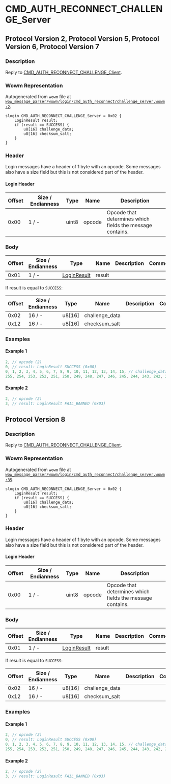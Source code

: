 # CMD_AUTH_RECONNECT_CHALLENGE_Server

## Protocol Version 2, Protocol Version 5, Protocol Version 6, Protocol Version 7

### Description

Reply to [CMD_AUTH_RECONNECT_CHALLENGE_Client](./cmd_auth_reconnect_challenge_client.md).

### Wowm Representation

Autogenerated from `wowm` file at [`wow_message_parser/wowm/login/cmd_auth_reconnect/challenge_server.wowm:2`](https://github.com/gtker/wow_messages/tree/main/wow_message_parser/wowm/login/cmd_auth_reconnect/challenge_server.wowm#L2).
```rust,ignore
slogin CMD_AUTH_RECONNECT_CHALLENGE_Server = 0x02 {
    LoginResult result;
    if (result == SUCCESS) {
        u8[16] challenge_data;
        u8[16] checksum_salt;
    }
}
```
### Header

Login messages have a header of 1 byte with an opcode. Some messages also have a size field but this is not considered part of the header.

#### Login Header

| Offset | Size / Endianness | Type   | Name   | Description |
| ------ | ----------------- | ------ | ------ | ----------- |
| 0x00   | 1 / -             | uint8  | opcode | Opcode that determines which fields the message contains.|

### Body

| Offset | Size / Endianness | Type | Name | Description | Comment |
| ------ | ----------------- | ---- | ---- | ----------- | ------- |
| 0x01 | 1 / - | [LoginResult](loginresult.md) | result |  |  |

If result is equal to `SUCCESS`:

| Offset | Size / Endianness | Type | Name | Description | Comment |
| ------ | ----------------- | ---- | ---- | ----------- | ------- |
| 0x02 | 16 / - | u8[16] | challenge_data |  |  |
| 0x12 | 16 / - | u8[16] | checksum_salt |  |  |

### Examples

#### Example 1

```c
2, // opcode (2)
0, // result: LoginResult SUCCESS (0x00)
0, 1, 2, 3, 4, 5, 6, 7, 8, 9, 10, 11, 12, 13, 14, 15, // challenge_data: u8[16]
255, 254, 253, 252, 251, 250, 249, 248, 247, 246, 245, 244, 243, 242, 241, 240, // checksum_salt: u8[16]
```
#### Example 2

```c
2, // opcode (2)
3, // result: LoginResult FAIL_BANNED (0x03)
```
## Protocol Version 8

### Description

Reply to [CMD_AUTH_RECONNECT_CHALLENGE_Client](./cmd_auth_reconnect_challenge_client.md).

### Wowm Representation

Autogenerated from `wowm` file at [`wow_message_parser/wowm/login/cmd_auth_reconnect/challenge_server.wowm:35`](https://github.com/gtker/wow_messages/tree/main/wow_message_parser/wowm/login/cmd_auth_reconnect/challenge_server.wowm#L35).
```rust,ignore
slogin CMD_AUTH_RECONNECT_CHALLENGE_Server = 0x02 {
    LoginResult result;
    if (result == SUCCESS) {
        u8[16] challenge_data;
        u8[16] checksum_salt;
    }
}
```
### Header

Login messages have a header of 1 byte with an opcode. Some messages also have a size field but this is not considered part of the header.

#### Login Header

| Offset | Size / Endianness | Type   | Name   | Description |
| ------ | ----------------- | ------ | ------ | ----------- |
| 0x00   | 1 / -             | uint8  | opcode | Opcode that determines which fields the message contains.|

### Body

| Offset | Size / Endianness | Type | Name | Description | Comment |
| ------ | ----------------- | ---- | ---- | ----------- | ------- |
| 0x01 | 1 / - | [LoginResult](loginresult.md) | result |  |  |

If result is equal to `SUCCESS`:

| Offset | Size / Endianness | Type | Name | Description | Comment |
| ------ | ----------------- | ---- | ---- | ----------- | ------- |
| 0x02 | 16 / - | u8[16] | challenge_data |  |  |
| 0x12 | 16 / - | u8[16] | checksum_salt |  |  |

### Examples

#### Example 1

```c
2, // opcode (2)
0, // result: LoginResult SUCCESS (0x00)
0, 1, 2, 3, 4, 5, 6, 7, 8, 9, 10, 11, 12, 13, 14, 15, // challenge_data: u8[16]
255, 254, 253, 252, 251, 250, 249, 248, 247, 246, 245, 244, 243, 242, 241, 240, // checksum_salt: u8[16]
```
#### Example 2

```c
2, // opcode (2)
3, // result: LoginResult FAIL_BANNED (0x03)
```
